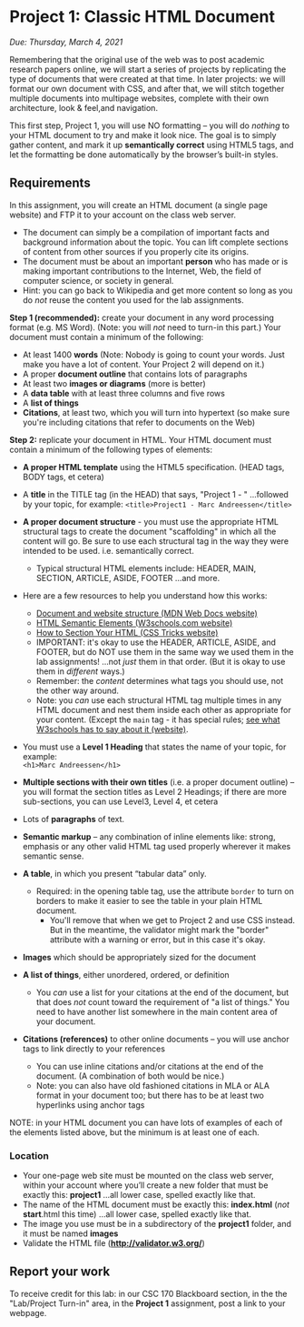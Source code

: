 # Project 1: Classic HTML Document

*Due: Thursday, March 4, 2021*


Remembering that the original use of the web was to post academic research papers online, we will start a series of projects by replicating the type of documents that were created at that time.  In later projects: we will format our own document with CSS, and after that, we will stitch together multiple documents into multipage websites, complete with their own architecture, look & feel,and navigation.

This first step, Project 1, you will use NO formatting – you will do *nothing* to your HTML document to try and make it look nice.  The goal is to simply gather content, and mark it up **semantically correct** using HTML5 tags, and let the formatting be done automatically by the browser’s built-in styles.  

## Requirements

In this assignment, you will create an HTML document (a single page website) and FTP it to your account on the class web server.  

- The document can simply be a compilation of important facts and background information about the topic. You can lift complete sections of content from other sources if you properly cite its origins. 
- The document must be about an important **person** who has made or is making important contributions to the Internet, Web, the field of computer science, or society in general.
- Hint: you can go back to Wikipedia and get more content so long as you do *not* reuse the content you used for the lab assignments. 

**Step 1 (recommended):** create your document in any word processing format (e.g. MS Word).  (Note: you will *not* need to turn-in this part.)  Your document must contain a minimum of the following:

- At least 1400 **words** (Note: Nobody is going to count your words.  Just make you have a lot of content.  Your Project 2 will depend on it.)
- A proper **document outline** that contains lots of paragraphs
- At least two **images or diagrams** (more is better)
- A **data table** with at least three columns and five rows
- A **list of things**
- **Citations**, at least two, which you will turn into hypertext (so make sure you're including citations that refer to documents on the Web)

**Step 2:** replicate your document in HTML.  Your HTML document must contain a minimum of the following types of elements:

- **A proper HTML template** using the HTML5 specification.  (HEAD tags, BODY tags, et cetera)

- A **title** in the TITLE tag (in the HEAD) that says, "Project 1 - " ...followed by your topic, for example: `<title>Project1 - Marc Andreessen</title>`

- **A proper document structure** - you must use the appropriate HTML structural tags to create the document "scaffolding" in which all the content will go.  Be sure to use each structural tag in the way they were intended to be used. i.e. semantically correct.  

  - Typical structural HTML elements include: HEADER, MAIN, SECTION, ARTICLE, ASIDE, FOOTER ...and more.  
- Here are a few resources to help you understand how this works:
  - [Document and website structure (MDN Web Docs website)](https://developer.mozilla.org/en-US/docs/Learn/HTML/Introduction_to_HTML/Document_and_website_structure)
  - [HTML Semantic Elements (W3schools.com website)](https://www.w3schools.com/html/html5_semantic_elements.asp)
  - [How to Section Your HTML (CSS Tricks website)](https://css-tricks.com/how-to-section-your-html/)
  - IMPORTANT: it's okay to use the HEADER, ARTICLE, ASIDE, and FOOTER, but do NOT use them in the same way we used them in the lab assignments!  ...not *just* them in that order.  (But it is okay to use them in *different* ways.)
  - Remember: the *content* determines what tags you should use, not the other way around.
  - Note: you *can* use each structural HTML tag multiple times in any HTML document and nest them inside each other as appropriate for your content.  (Except the `main` tag - it has special rules; [see what W3schools has to say about it (website)](https://www.w3schools.com/tags/tag_main.asp).
  
- You must use a **Level 1 Heading** that states the name of your topic, for example:<br> `<h1>Marc Andreessen</h1>` 

- **Multiple sections with their own titles** (i.e. a proper document outline) – you will format the section titles as Level 2 Headings; if there are more sub-sections, you can use Level3, Level 4, et cetera

- Lots of **paragraphs** of text.

- **Semantic markup** – any combination of inline elements like: strong, emphasis or any other valid HTML tag used properly wherever it makes semantic sense.  

- **A table**, in which you present “tabular data” only.

  - Required: in the opening table tag, use the attribute `border` to turn on borders to make it easier to see the table in your plain HTML document.
    - You'll remove that when we get to Project 2 and use CSS instead. But in the meantime, the validator might mark the "border" attribute with a warning or error, but in this case it's okay.  

- **Images** which should be appropriately sized for the document 

- **A list of things**, either unordered, ordered, or definition

  - You *can* use a list for your citations at the end of the document, but that does *not* count toward the requirement of "a list of things."  You need to have another list somewhere in the main content area of your document.

- **Citations (references)** to other online documents – you will use anchor tags to link directly to your references
  - You can use inline citations and/or citations at the end of the document.  (A combination of both would be nice.)
  - Note: you can also have old fashioned citations in MLA or ALA format in your document too; but there has to be at least two hyperlinks using anchor tags

NOTE: in your HTML document you can have lots of examples of each of the elements listed above, but the minimum is at least one of each.

### Location

- Your one-page web site must be mounted on the class web server, within your account where you’ll create a new folder that must be exactly this: **project1** …all lower case, spelled exactly like that.
- The name of the HTML document must be exactly this: **index.html** (*not* **start**.html this time) …all lower case, spelled exactly like that. 
- The image you use must be in a subdirectory of the **project1** folder, and it must be named **images** 
- Validate the HTML file (**http://validator.w3.org/**)

## Report your work

To receive credit for this lab: in our CSC 170 Blackboard section, in the the "Lab/Project Turn-in" area, in the **Project 1** assignment, post a link to your webpage.